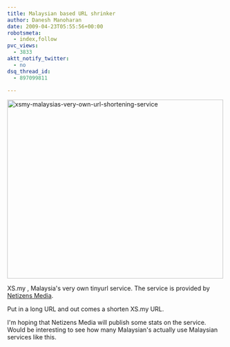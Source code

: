 ```yaml
---
title: Malaysian based URL shrinker
author: Danesh Manoharan
date: 2009-04-23T05:55:56+00:00
robotsmeta:
  - index,follow
pvc_views:
  - 3833
aktt_notify_twitter:
  - no
dsq_thread_id:
  - 897099811

---
```

<img loading="lazy" class="alignnone size-medium wp-image-1410" title="xsmy-malaysias-very-own-url-shortening-service" src="/wp-content/uploads/2009/04/xsmy-malaysias-very-own-url-shortening-service-500x414.png" alt="xsmy-malaysias-very-own-url-shortening-service" width="500" height="414" srcset="/wp-content/uploads/2009/04/xsmy-malaysias-very-own-url-shortening-service-500x414.png 500w, /wp-content/uploads/2009/04/xsmy-malaysias-very-own-url-shortening-service.png 622w" sizes="(max-width: 500px) 100vw, 500px" />

XS.my , Malaysia's very own tinyurl service. The service is provided by [Netizens Media][1].

Put in a long URL and out comes a shorten XS.my URL.

I'm hoping that Netizens Media will publish some stats on the service. Would be interesting to see how many Malaysian's actually use Malaysian services like this.

 [1]: http://netizensmedia.com/